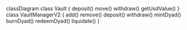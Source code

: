 classDiagram
class Vault {
    deposit()
    move()
    withdraw() 
    getUsdValue()
}
class VaultManagerV2 {
    add()
    remove()
    deposit()
    withdraw()
    mintDyad()
    burnDyad()
    redeemDyad()
    liquidate()
}
    
